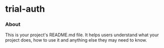 trial-auth
==========

### About

This is your project's README.md file. It helps users understand what your
project does, how to use it and anything else they may need to know.